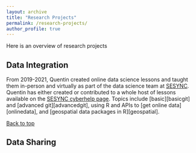 ```yaml
---
layout: archive
title: "Research Projects"
permalink: /research-projects/
author_profile: true
---
```


<a name="top"></a>

Here is an overview of research projects

## Data Integration

From 2019-2021, Quentin created online data science lessons and taught them in-person and virtually as part of the data science team at [SESYNC](https://www.sesync.org). Quentin has either created or contributed to a whole host of lessons available on the [SESYNC cyberhelp page](https://cyberhelp.sesync.org/lesson). Topics include [basic][basicgit] and [advanced git][advancedgit], using R and APIs to [get online data][onlinedata], and [geospatial data packages in R][geospatial].

[Back to top](#top)

## Data Sharing

